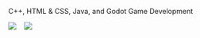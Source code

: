 C++, HTML & CSS, Java, and Godot Game Development

![](https://github-readme-stats.vercel.app/api?username=lemon-juiced&show_icons=true&theme=merko) &nbsp;&nbsp; 
![](https://github-readme-stats.vercel.app/api/top-langs/?username=lemon-juiced&layout=compact&langs_count=10&theme=merko)
